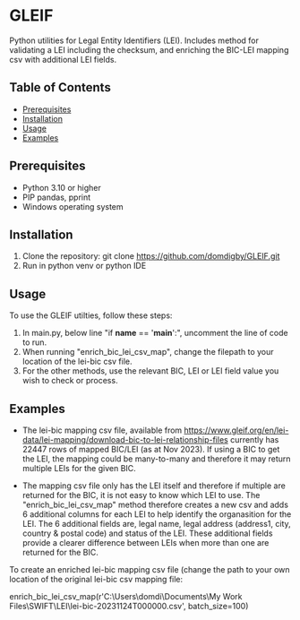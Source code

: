 # GLEIF
Python utilities for Legal Entity Identifiers (LEI).  Includes method for validating a LEI including the checksum, and enriching the BIC-LEI mapping csv with additional LEI fields.

## Table of Contents
- [Prerequisites](#prerequisities)
- [Installation](#installation)
- [Usage](#usage)
- [Examples](#examples)

## Prerequisites
- Python 3.10 or higher
- PIP pandas, pprint
- Windows operating system

## Installation
1. Clone the repository:  git clone https://github.com/domdigby/GLEIF.git
2. Run in python venv or python IDE

## Usage

To use the GLEIF utilties, follow these steps:

1. In main.py, below line "if __name__ == '__main__':", uncomment the line of code to run.
2. When running "enrich_bic_lei_csv_map", change the filepath to your location of the lei-bic csv file.
3. For the other methods, use the relevant BIC, LEI or LEI field value you wish to check or process.

## Examples
- The lei-bic mapping csv file, available from https://www.gleif.org/en/lei-data/lei-mapping/download-bic-to-lei-relationship-files
currently has 22447 rows of mapped BIC/LEI (as at Nov 2023).  If using a BIC to get the LEI, the mapping could be many-to-many and therefore
it may return multiple LEIs for the given BIC.

- The mapping csv file only has the LEI itself and therefore if multiple are returned for the BIC, it is not easy to know which LEI to use.
The "enrich_bic_lei_csv_map" method therefore creates a new csv and adds 6 additional columns for each LEI to help identify the organasition for the LEI.
The 6 additional fields are, legal name, legal address (address1, city, country & postal code) and status of the LEI.
These additional fields provide a clearer difference between LEIs when more than one are returned for the BIC.

To create an enriched lei-bic mapping csv file (change the path to your own location of the original lei-bic csv mapping file:

enrich_bic_lei_csv_map(r'C:\Users\domdi\Documents\My Work Files\SWIFT\LEI\lei-bic-20231124T000000.csv', batch_size=100)

